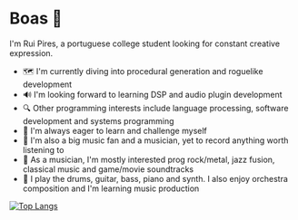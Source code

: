 # Boas 👋

I'm Rui Pires, a portuguese college student looking for constant creative expression.
- 🗺️ I'm currently diving into procedural generation and roguelike development
- 🔊 I'm looking forward to learning DSP and audio plugin development
- 🔍 Other programming interests include language processing, software development and systems programming
- 📖 I'm always eager to learn and challenge myself
- 🎸 I'm also a big music fan and a musician, yet to record anything worth listening to
- 🎹 As a musician, I'm mostly interested prog rock/metal, jazz fusion, classical music and game/movie soundtracks
- 🥁 I play the drums, guitar, bass, piano and synth. I also enjoy orchestra composition and I'm learning music production

[![Top Langs](https://github-readme-stats.vercel.app/api/top-langs/?username=RuiDGPires&layout=compact)](https://github.com/anuraghazra/github-readme-stats)
